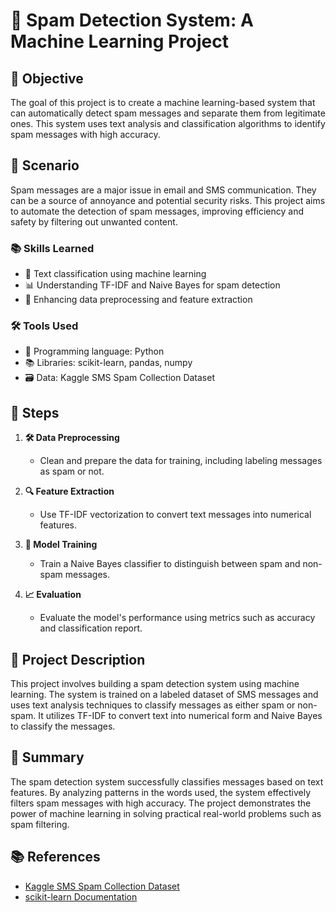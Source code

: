 # 📧 Spam Detection System: A Machine Learning Project

## 🎯 Objective
The goal of this project is to create a machine learning-based system that can automatically detect spam messages and separate them from legitimate ones. This system uses text analysis and classification algorithms to identify spam messages with high accuracy.

## 📖 Scenario
Spam messages are a major issue in email and SMS communication. They can be a source of annoyance and potential security risks. This project aims to automate the detection of spam messages, improving efficiency and safety by filtering out unwanted content.

### 📚 Skills Learned
- 🧠 Text classification using machine learning
- 📊 Understanding TF-IDF and Naive Bayes for spam detection
- 🔐 Enhancing data preprocessing and feature extraction

### 🛠️ Tools Used
- 📝 Programming language: Python
- 📚 Libraries: scikit-learn, pandas, numpy
- 🗃️ Data: Kaggle SMS Spam Collection Dataset

## 📝 Steps
1. **🛠️ Data Preprocessing**
   - Clean and prepare the data for training, including labeling messages as spam or not.
   
2. **🔍 Feature Extraction**
   - Use TF-IDF vectorization to convert text messages into numerical features.

3. **🧮 Model Training**
   - Train a Naive Bayes classifier to distinguish between spam and non-spam messages.

4. **📈 Evaluation**
   - Evaluate the model's performance using metrics such as accuracy and classification report.

## 📜 Project Description
This project involves building a spam detection system using machine learning. The system is trained on a labeled dataset of SMS messages and uses text analysis techniques to classify messages as either spam or non-spam. It utilizes TF-IDF to convert text into numerical form and Naive Bayes to classify the messages.

## 📄 Summary
The spam detection system successfully classifies messages based on text features. By analyzing patterns in the words used, the system effectively filters spam messages with high accuracy. The project demonstrates the power of machine learning in solving practical real-world problems such as spam filtering.

## 📚 References
- [Kaggle SMS Spam Collection Dataset](https://www.kaggle.com/uciml/sms-spam-collection-dataset)
- [scikit-learn Documentation](https://scikit-learn.org/)

